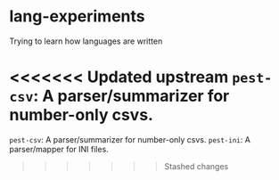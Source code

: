 # lang-experiments
Trying to learn how languages are written

<<<<<<< Updated upstream
`pest-csv`: A parser/summarizer for number-only csvs.
=======
`pest-csv`: A parser/summarizer for number-only csvs.
`pest-ini`: A parser/mapper for INI files.
>>>>>>> Stashed changes
